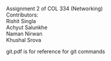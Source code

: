 Assignment 2 of COL 334 (Networking)  
Contributors:  
    Rishit Singla  
    Achyut Salunkhe  
    Naman Nirwan  
    Khushal Srova  
  
git.pdf is for reference for git commands  